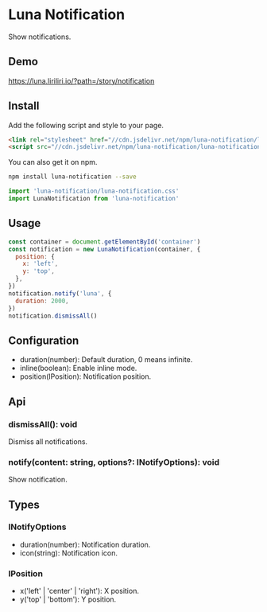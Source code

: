 # Luna Notification

Show notifications.

## Demo

https://luna.liriliri.io/?path=/story/notification

## Install

Add the following script and style to your page.

```html
<link rel="stylesheet" href="//cdn.jsdelivr.net/npm/luna-notification/luna-notification.css" />
<script src="//cdn.jsdelivr.net/npm/luna-notification/luna-notification.js"></script>
```

You can also get it on npm.

```bash
npm install luna-notification --save
```

```javascript
import 'luna-notification/luna-notification.css'
import LunaNotification from 'luna-notification'
```

## Usage

```javascript
const container = document.getElementById('container')
const notification = new LunaNotification(container, {
  position: {
    x: 'left',
    y: 'top',
  },
})
notification.notify('luna', {
  duration: 2000,
})
notification.dismissAll()
```

## Configuration

* duration(number): Default duration, 0 means infinite.
* inline(boolean): Enable inline mode.
* position(IPosition): Notification position.

## Api

### dismissAll(): void

Dismiss all notifications.

### notify(content: string, options?: INotifyOptions): void

Show notification.

## Types

### INotifyOptions

* duration(number): Notification duration.
* icon(string): Notification icon.

### IPosition

* x('left' | 'center' | 'right'): X position.
* y('top' | 'bottom'): Y position.
